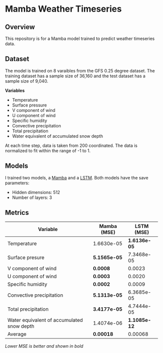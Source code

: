 # Mamba Weather Timeseries

## Overview
This repository is for a Mamba model trained to predict weather timeseries data. 

## Dataset 
The model is trained on 8 varaibles from the GFS 0.25 degree dataset. The training dataset has a sample size of 36,160 and the test dataset has a sample size of 9,040. 

**Variables**
- Temperature
- Surface pressure
- V component of wind
- U component of wind
- Specific humidity
- Convective precipitation
- Total precipitation
- Water equivalent of accumulated snow depth

At each time step, data is taken from 200 coordinated. 
The data is normalized to fit within the range of -1 to 1. 

## Models
I trained two models, a [Mamba](https://arxiv.org/abs/2312.00752) and a [LSTM](https://arxiv.org/abs/1402.1128). 
Both models have the save parameters: 
- Hidden dimensions: 512
- Number of layers: 3

## Metrics 
| Variable | Mamba (MSE) | LSTM (MSE) |
|----------|-------------|------------|
|Temperature|1.6630e-05|**1.6136e-05**|
|Surface presure|**5.1565e-05**|7.3468e-05|
|V component of wind|**0.0008**|0.0023|
|U component of wind|**0.0003**|0.0020|
|Specific humidity|**0.0002**|0.0009|
|Convective precipitation|**5.1313e-05**|6.3685e-05|
|Total precipitation|**3.4177e-05**|4.7444e-05|
|Water equivalent of accumulated snow depth|1.4074e-06|**1.1085e-12**|
|Average|**0.00018**|0.00068|

*Lower MSE is better and shown in bold* 
